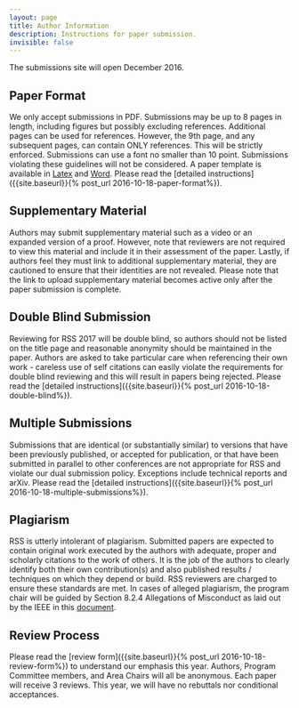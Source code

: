 ```yaml
---
layout: page
title: Author Information
description: Instructions for paper submission.
invisible: false
---
```


<p class="message">
The submissions site will open December 2016.
</p>


## Paper Format
We only accept submissions in PDF. Submissions may be up to 8 pages in length, including figures but possibly excluding references. Additional pages can be used for references. However, the 9th page, and any subsequent pages, can contain ONLY references. This will be strictly enforced. Submissions can use a font no smaller than 10 point. Submissions violating these guidelines will not be considered. A paper template is available in <a href="{{site.baseurl}}/docs/paper-template-latex.tar.gz">Latex</a> and <a href="{{site.baseurl}}/docs/paper-template-word.zip">Word</a>. Please read the [detailed instructions]({{site.baseurl}}{% post_url 2016-10-18-paper-format%}).

## Supplementary Material 
Authors may submit supplementary material such as a video or an expanded version of a proof. However, note that reviewers are not required to view this material and include it in their assessment of the paper. Lastly, if authors feel they must link to additional supplementary material, they are cautioned to ensure that their identities are not revealed. Please note that the link to upload supplementary material becomes active only after the paper submission is complete.

## Double Blind Submission
Reviewing for RSS 2017 will be double blind, so authors should not be listed on the title page and reasonable anonymity should be maintained in the paper. Authors are asked to take particular care when referencing their own work - careless use of self citations can easily violate the requirements for double blind reviewing and this will result in papers being rejected. 
Please read the [detailed instructions]({{site.baseurl}}{% post_url 2016-10-18-double-blind%}).

## Multiple Submissions
Submissions that are identical (or substantially similar) to versions that have been previously published, or accepted for publication, or that have been submitted in parallel to other conferences are not appropriate for RSS and violate our dual submission policy. Exceptions include technical reports and arXiv.
Please read the [detailed instructions]({{site.baseurl}}{% post_url 2016-10-18-multiple-submissions%}).

## Plagiarism
RSS is utterly intolerant of plagiarism. Submitted papers are expected to contain original work executed by the authors with adequate, proper and scholarly citations to the work of others. It is the job of the authors to clearly identify both their own contribution(s) and also published results / techniques on which they depend or build. RSS reviewers are charged to ensure these standards are met. In cases of alleged plagiarism, the program chair will be guided by Section 8.2.4 Allegations of Misconduct as laid out by the IEEE in this <a href="{{site.baseurl}}/docs/opsmanual.pdf">document</a>.

## Review Process
Please read the [review form]({{site.baseurl}}{% post_url 2016-10-18-review-form%}) to understand our emphasis this year.
Authors, Program Committee members, and Area Chairs will all be anonymous. Each paper will receive 3 reviews. 
This year, we will have no rebuttals nor conditional acceptances. 






